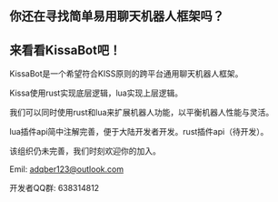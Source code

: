 ## 你还在寻找简单易用聊天机器人框架吗？
## 来看看KissaBot吧！

KissaBot是一个希望符合KISS原则的跨平台通用聊天机器人框架。

Kissa使用rust实现底层逻辑，lua实现上层逻辑。

我们可以同时使用rust和lua来扩展机器人功能，以平衡机器人性能与灵活。

lua插件api简中注解完善，便于大陆开发者开发。rust插件api（待开发）。

该组织仍未完善，我们时刻欢迎你的加入。

Emil: adqber123@outlook.com

开发者QQ群: 638314812
